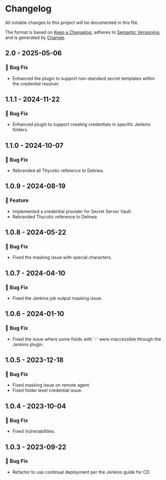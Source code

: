 # Changelog

All notable changes to this project will be documented in this file.

The format is based on [Keep a Changelog](https://keepachangelog.com/en/1.0.0/),
adheres to [Semantic Versioning](https://semver.org/spec/v2.0.0.html),
and is generated by [Changie](https://github.com/miniscruff/changie).
## 2.0 - 2025-05-06
### 🐛 Bug Fix

- Enhanced the plugin to support non-standard secret templates within the credential resolver.
## 1.1.1 - 2024-11-22
### 🐛 Bug Fix

- Enhanced plugin to support creating credentials in specific Jenkins folders.
## 1.1.0 - 2024-10-07
### 🐛 Bug Fix

- Rebranded all Thycotic reference to Delinea.
## 1.0.9 - 2024-08-19
### 🎉 Feature

- Implemented a credential provider for Secret Server Vault.
- Rebranded Thycotic reference to Delinea
## 1.0.8 - 2024-05-22
### 🐛 Bug Fix

- Fixed the masking issue with special characters.
## 1.0.7 - 2024-04-10
### 🐛 Bug Fix

- Fixed the Jenkins job output masking issue.
## 1.0.6 - 2024-01-10
### 🐛 Bug Fix

- Fixed the issue where some fields with '-' were inaccessible through the Jenkins plugin.
## 1.0.5 - 2023-12-18
### 🐛 Bug Fix

- Fixed masking issue on remote agent.
- Fixed folder level credential issue.
## 1.0.4 - 2023-10-04
### 🐛 Bug Fix

- Fixed Vulnerabilities.
## 1.0.3 - 2023-09-22
### 🐛 Bug Fix

- Refactor to use continual deployment per the Jenkins guide for CD.
